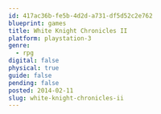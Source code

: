 ```yaml
---
id: 417ac36b-fe5b-4d2d-a731-df5d52c2e762
blueprint: games
title: White Knight Chronicles II
platform: playstation-3
genre:
  - rpg
digital: false
physical: true
guide: false
pending: false
posted: 2014-02-11
slug: white-knight-chronicles-ii
---
```

